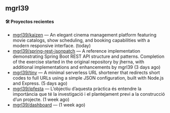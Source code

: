 ## mgrl39 












#### 🛠 Proyectos recientes

- [mgrl39/kaizen](https://github.com/mgrl39/kaizen) — An elegant cinema management platform featuring movie catalogs, show scheduling, and booking capabilities with a modern responsive interface. (today)
- [mgrl39/spring-rest-jsonpatch](https://github.com/mgrl39/spring-rest-jsonpatch) — A reference implementation demonstrating Spring Boot REST API structure and patterns. Completion of the exercise started in the original repository by jherna, with additional implementations and enhancements by mgrl39 (3 days ago)
- [mgrl39/tiny](https://github.com/mgrl39/tiny) —  A minimal serverless URL shortener that redirects short codes to full URLs using a simple JSON configuration, built with Node.js and Express. (5 days ago)
- [mgrl39/ipfesta](https://github.com/mgrl39/ipfesta) — L’objectiu d’aquesta pràctica és entendre la importància que té la investigació i el plantejament previ a la construcció d’un projecte.  (1 week ago)
- [mgrl39/dashboard](https://github.com/mgrl39/dashboard) —  (1 week ago)




